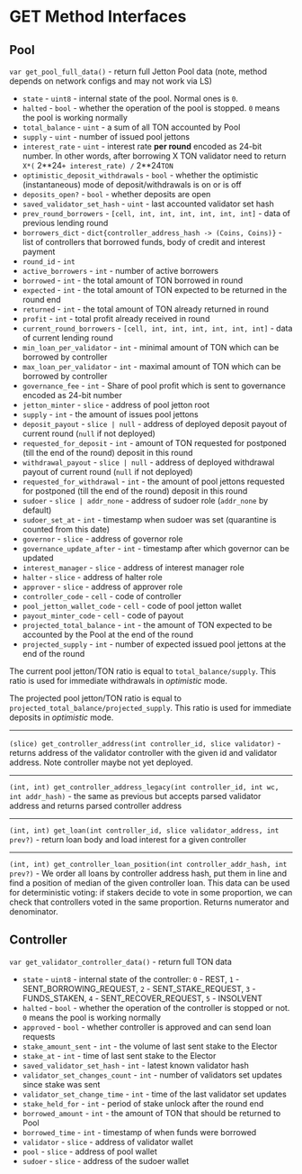 # GET Method Interfaces

## Pool

`var get_pool_full_data()` - return full Jetton Pool data (note, method depends on network configs and may not work via LS)

* `state` - `uint8` - internal state of the pool. Normal ones is `0`.
* `halted` - `bool` - whether the operation of the pool is stopped. `0` means the pool is working normally
* `total_balance` - `uint` - a sum of all TON accounted by Pool
* `supply` - `uint` - number of issued pool jettons
* `interest_rate` - `uint` - interest rate **per round** encoded as 24-bit number. In other words, after borrowing X TON validator need to return `X*(` 2\*\*24`+ interest_rate) /` 2\*\*24`TON`
* `optimistic_deposit_withdrawals` - `bool` - whether the optimistic (instantaneous) mode of deposit/withdrawals is on or is off
* `deposits_open?` - `bool` - whether deposits are open
* `saved_validator_set_hash` - `uint` - last accounted validator set hash
* `prev_round_borrowers` - `[cell, int, int, int, int, int, int]` - data of previous lending round
* `borrowers_dict` - `dict{controller_address_hash -> (Coins, Coins)}` - list of controllers that borrowed funds, body of credit and interest payment
* `round_id` - `int`
* `active_borrowers` - `int` - number of active borrowers
* `borrowed` - `int` - the total amount of TON borrowed in round
* `expected` - `int` - the total amount of TON expected to be returned in the round end
* `returned` - `int` - the total amount of TON already returned in round
* `profit` - `int` - total profit already received in round
* `current_round_borrowers` - `[cell, int, int, int, int, int, int]` - data of current lending round
* `min_loan_per_validator` - `int` - minimal amount of TON which can be borrowed by controller
* `max_loan_per_validator` - `int` - maximal amount of TON which can be borrowed by controller
* `governance_fee` - `int` - Share of pool profit which is sent to governance encoded as 24-bit number
* `jetton_minter` - `slice` - address of pool jetton root
* `supply` - `int` - the amount of issues pool jettons
* `deposit_payout` - `slice | null` - address of deployed deposit payout of current round (`null` if not deployed)
* `requested_for_deposit` - `int` - amount of TON requested for postponed (till the end of the round) deposit in this round
* `withdrawal_payout` - `slice | null` - address of deployed withdrawal payout of current round (`null` if not deployed)
* `requested_for_withdrawal` - `int` - the amount of pool jettons requested for postponed (till the end of the round) deposit in this round
* `sudoer` - `slice | addr_none` - address of sudoer role (`addr_none` by default)
* `sudoer_set_at` - `int` - timestamp when sudoer was set (quarantine is counted from this date)
* `governor` - `slice` - address of governor role
* `governance_update_after` - `int` - timestamp after which governor can be updated
* `interest_manager` - `slice` - address of interest manager role
* `halter` - `slice` - address of halter role
* `approver` - `slice` - address of approver role
* `controller_code` - `cell` - code of controller
* `pool_jetton_wallet_code` - `cell` - code of pool jetton wallet
* `payout_minter_code` - `cell` - code of payout
* `projected_total_balance` - `int` - the amount of TON expected to be accounted by the Pool at the end of the round
* `projected_supply` - `int` - number of expected issued pool jettons at the end of the round

The current pool jetton/TON ratio is equal to `total_balance/supply`. This ratio is used for immediate withdrawals in _optimistic_ mode.

The projected pool jetton/TON ratio is equal to `projected_total_balance/projected_supply`. This ratio is used for immediate deposits in _optimistic_ mode.

***

`(slice) get_controller_address(int controller_id, slice validator)` - returns address of the validator controller with the given id and validator address. Note controller maybe not yet deployed.

***

`(int, int) get_controller_address_legacy(int controller_id, int wc, int addr_hash)` - the same as previous but accepts parsed validator address and returns parsed controller address

***

`(int, int) get_loan(int controller_id, slice validator_address, int prev?)` - return loan body and load interest for a given controller

***

`(int, int) get_controller_loan_position(int controller_addr_hash, int prev?)` - We order all loans by controller address hash, put them in line and find a position of median of the given controller loan. This data can be used for deterministic voting: if stakers decide to vote in some proportion, we can check that controllers voted in the same proportion. Returns numerator and denominator.

## Controller

`var get_validator_controller_data()` - return full TON data

* `state` - `uint8` - internal state of the controller: `0` - REST, `1` - SENT\_BORROWING\_REQUEST, `2` - SENT\_STAKE\_REQUEST, `3` - FUNDS\_STAKEN, `4` - SENT\_RECOVER\_REQUEST, `5` - INSOLVENT
* `halted` - `bool` - whether the operation of the controller is stopped or not. `0` means the pool is working normally
* `approved` - `bool` - whether controller is approved and can send loan requests
* `stake_amount_sent` - `int` - the volume of last sent stake to the Elector
* `stake_at` - `int` - time of last sent stake to the Elector
* `saved_validator_set_hash` - `int` - latest known validator hash
* `validator_set_changes_count` - `int` - number of validators set updates since stake was sent
* `validator_set_change_time` - `int` - time of the last validator set updates
* `stake_held_for` - `int` - period of stake unlock after the round end
* `borrowed_amount` - `int` - the amount of TON that should be returned to Pool
* `borrowed_time` - `int` - timestamp of when funds were borrowed
* `validator` - `slice` - address of validator wallet
* `pool` - `slice` - address of pool wallet
* `sudoer` - `slice` - address of the sudoer wallet
